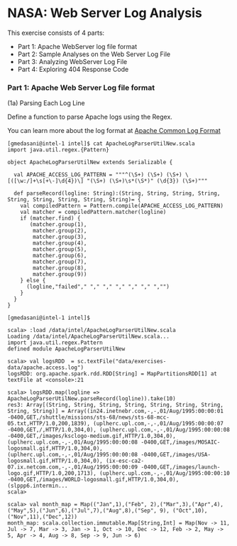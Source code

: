
NASA: Web Server Log Analysis
==============================

This exercise consists of 4 parts:

* Part 1: Apache WebServer log file format
* Part 2: Sample Analyses on the Web Server Log File
* Part 3: Analyzing WebServer Log File
* Part 4: Exploring 404 Response Code


### Part 1: Apache Web Server Log file format

(1a) Parsing Each Log Line


Define a function to parse Apache logs using the Regex.

You can learn more about the log format at [Apache Common Log Format](http://httpd.apache.org/docs/1.3/logs.html#common)

```
[gmedasani@intel-1 intel]$ cat ApacheLogParserUtilNew.scala
import java.util.regex.{Pattern}

object ApacheLogParserUtilNew extends Serializable {

  val APACHE_ACCESS_LOG_PATTERN = """^(\S+) (\S+) (\S+) \[([\w:/]+\s[+\-]\d{4})\] "(\S+) (\S+)\s*(\S*)" (\d{3}) (\S+)"""

  def parseRecord(logline: String):(String, String, String, String, String, String, String, String, String)= {
    val compiledPattern = Pattern.compile(APACHE_ACCESS_LOG_PATTERN)
    val matcher = compiledPattern.matcher(logline)
    if (matcher.find) {
       (matcher.group(1),
        matcher.group(2),
        matcher.group(3),
        matcher.group(4),
        matcher.group(5),
        matcher.group(6),
        matcher.group(7),
        matcher.group(8),
        matcher.group(9))
    } else {
      (logline,"failed"," "," "," "," "," "," ","")
    }
  }
}

[gmedasani@intel-1 intel]$
```

```
scala> :load /data/intel/ApacheLogParserUtilNew.scala
Loading /data/intel/ApacheLogParserUtilNew.scala...
import java.util.regex.Pattern
defined module ApacheLogParserUtilNew

scala> val logsRDD  = sc.textFile("data/exercises-data/apache.access.log")
logsRDD: org.apache.spark.rdd.RDD[String] = MapPartitionsRDD[1] at textFile at <console>:21

scala> logsRDD.map(logline => ApacheLogParserUtilNew.parseRecord(logline)).take(10)
res3: Array[(String, String, String, String, String, String, String, String, String)] = Array((in24.inetnebr.com,-,-,01/Aug/1995:00:00:01 -0400,GET,/shuttle/missions/sts-68/news/sts-68-mcc-05.txt,HTTP/1.0,200,1839), (uplherc.upl.com,-,-,01/Aug/1995:00:00:07 -0400,GET,/,HTTP/1.0,304,0), (uplherc.upl.com,-,-,01/Aug/1995:00:00:08 -0400,GET,/images/ksclogo-medium.gif,HTTP/1.0,304,0), (uplherc.upl.com,-,-,01/Aug/1995:00:00:08 -0400,GET,/images/MOSAIC-logosmall.gif,HTTP/1.0,304,0), (uplherc.upl.com,-,-,01/Aug/1995:00:00:08 -0400,GET,/images/USA-logosmall.gif,HTTP/1.0,304,0), (ix-esc-ca2-07.ix.netcom.com,-,-,01/Aug/1995:00:00:09 -0400,GET,/images/launch-logo.gif,HTTP/1.0,200,1713), (uplherc.upl.com,-,-,01/Aug/1995:00:00:10 -0400,GET,/images/WORLD-logosmall.gif,HTTP/1.0,304,0), (slppp6.intermin...
scala>

```

```
scala> val month_map = Map(("Jan",1),("Feb", 2),("Mar",3),("Apr",4),("May",5),("Jun",6),("Jul",7),("Aug",8),("Sep", 9), ("Oct",10),("Nov",11),("Dec",12))
month_map: scala.collection.immutable.Map[String,Int] = Map(Nov -> 11, Jul -> 7, Mar -> 3, Jan -> 1, Oct -> 10, Dec -> 12, Feb -> 2, May -> 5, Apr -> 4, Aug -> 8, Sep -> 9, Jun -> 6)

```

```

```
